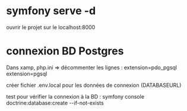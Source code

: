 # symfony serve -d

ouvrir le projet sur le localhost:8000

# connexion BD Postgres
Dans xamp, php.ini => décommenter les lignes :
extension=pdo_pgsql
extension=pgsql

créer fichier .env.local pour les données de connexion (DATABASEURL)

test pour vérifier la connexion à la BD :
symfony console doctrine:database:create --if-not-exists